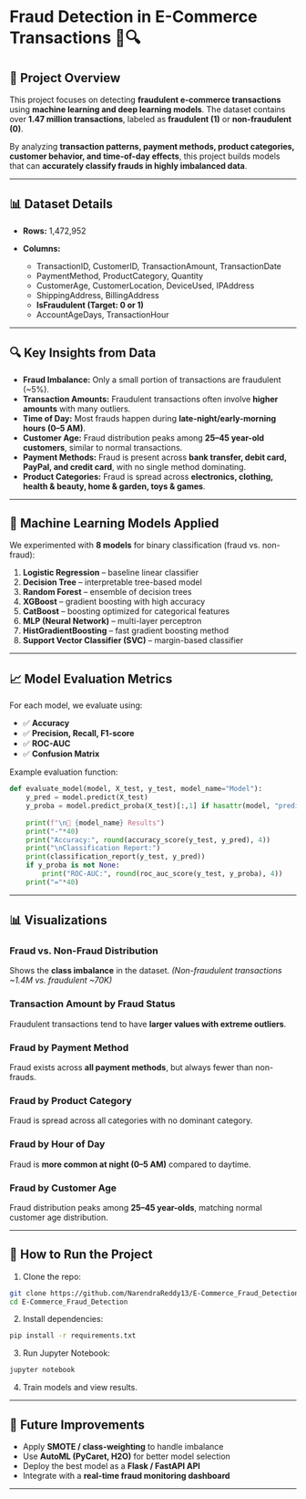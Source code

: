 # Fraud Detection in E-Commerce Transactions 🛒🔍

## 📌 Project Overview

This project focuses on detecting **fraudulent e-commerce transactions** using **machine learning and deep learning models**.
The dataset contains over **1.47 million transactions**, labeled as **fraudulent (1)** or **non-fraudulent (0)**.

By analyzing **transaction patterns, payment methods, product categories, customer behavior, and time-of-day effects**, this project builds models that can **accurately classify frauds in highly imbalanced data**.

---

## 📊 Dataset Details

* **Rows:** 1,472,952
* **Columns:**

  * TransactionID, CustomerID, TransactionAmount, TransactionDate
  * PaymentMethod, ProductCategory, Quantity
  * CustomerAge, CustomerLocation, DeviceUsed, IPAddress
  * ShippingAddress, BillingAddress
  * **IsFraudulent (Target: 0 or 1)**
  * AccountAgeDays, TransactionHour

---

## 🔍 Key Insights from Data

* **Fraud Imbalance:** Only a small portion of transactions are fraudulent (\~5%).
* **Transaction Amounts:** Fraudulent transactions often involve **higher amounts** with many outliers.
* **Time of Day:** Most frauds happen during **late-night/early-morning hours (0–5 AM)**.
* **Customer Age:** Fraud distribution peaks among **25–45 year-old customers**, similar to normal transactions.
* **Payment Methods:** Fraud is present across **bank transfer, debit card, PayPal, and credit card**, with no single method dominating.
* **Product Categories:** Fraud is spread across **electronics, clothing, health & beauty, home & garden, toys & games**.

---

## 🤖 Machine Learning Models Applied

We experimented with **8 models** for binary classification (fraud vs. non-fraud):

1. **Logistic Regression** – baseline linear classifier
2. **Decision Tree** – interpretable tree-based model
3. **Random Forest** – ensemble of decision trees
4. **XGBoost** – gradient boosting with high accuracy
5. **CatBoost** – boosting optimized for categorical features
6. **MLP (Neural Network)** – multi-layer perceptron
7. **HistGradientBoosting** – fast gradient boosting method
8. **Support Vector Classifier (SVC)** – margin-based classifier

---

## 📈 Model Evaluation Metrics

For each model, we evaluate using:

* ✅ **Accuracy**
* ✅ **Precision, Recall, F1-score**
* ✅ **ROC-AUC**
* ✅ **Confusion Matrix**

Example evaluation function:

```python
def evaluate_model(model, X_test, y_test, model_name="Model"):
    y_pred = model.predict(X_test)
    y_proba = model.predict_proba(X_test)[:,1] if hasattr(model, "predict_proba") else None
    
    print(f"\n🔹 {model_name} Results")
    print("-"*40)
    print("Accuracy:", round(accuracy_score(y_test, y_pred), 4))
    print("\nClassification Report:")
    print(classification_report(y_test, y_pred))
    if y_proba is not None:
        print("ROC-AUC:", round(roc_auc_score(y_test, y_proba), 4))
    print("="*40)
```

---

## 📊 Visualizations

### Fraud vs. Non-Fraud Distribution

Shows the **class imbalance** in the dataset.
*(Non-fraudulent transactions \~1.4M vs. fraudulent \~70K)*

### Transaction Amount by Fraud Status

Fraudulent transactions tend to have **larger values with extreme outliers**.

### Fraud by Payment Method

Fraud exists across **all payment methods**, but always fewer than non-frauds.

### Fraud by Product Category

Fraud is spread across all categories with no dominant category.

### Fraud by Hour of Day

Fraud is **more common at night (0–5 AM)** compared to daytime.

### Fraud by Customer Age

Fraud distribution peaks among **25–45 year-olds**, matching normal customer age distribution.

---

## 📌 How to Run the Project

1. Clone the repo:

```bash
git clone https://github.com/NarendraReddy13/E-Commerce_Fraud_Detection.git
cd E-Commerce_Fraud_Detection
```

2. Install dependencies:

```bash
pip install -r requirements.txt
```

3. Run Jupyter Notebook:

```bash
jupyter notebook
```

4. Train models and view results.

---

## 🚀 Future Improvements

* Apply **SMOTE / class-weighting** to handle imbalance
* Use **AutoML (PyCaret, H2O)** for better model selection
* Deploy the best model as a **Flask / FastAPI API**
* Integrate with a **real-time fraud monitoring dashboard**

---
